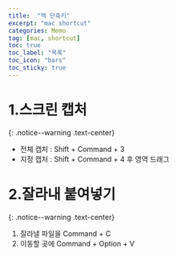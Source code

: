 ```yaml
---
title:  "맥 단축키"
excerpt: "mac shortcut"
categories: Memo
tag: [mac, shortcut]
toc: true
toc_label: "목록"
toc_icon: "bars"
toc_sticky: true
---
```


# 1.스크린 캡처
{: .notice--warning .text-center}

- 전체 캡처 : Shift + Command + 3
- 지정 캡처 : Shift + Command + 4 후 영역 드래그

# 2.잘라내 붙여넣기
{: .notice--warning .text-center}

1. 잘라낼 파일을 Command + C
2. 이동할 곳에 Command + Option + V
